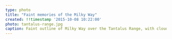 ```yaml
---
type: photo
title: "Faint memories of the Milky Way"
created: !!timestamp '2015-10-08 10:22:00'
photo: tantalus-range.jpg
caption: Faint outline of Milky Way over the Tantalus Range, with cloud filled Squamish Valley, BC.
---
```

